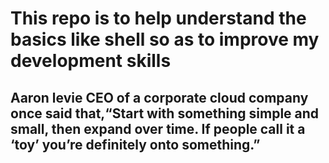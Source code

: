 # This repo is to help understand the basics like shell so as to improve my development skills
## Aaron levie CEO of a corporate cloud company once said that,“Start with something simple and small, then expand over time. If people call it a ‘toy’ you’re definitely onto something.”
